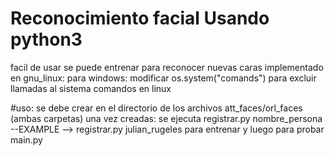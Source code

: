 #  Reconocimiento facial Usando python3

facil de usar
se puede entrenar para reconocer nuevas caras
implementado en gnu_linux:
  para windows:
      modificar os.system("comands") para excluir llamadas al sistema comandos en linux

#uso:
 se debe crear en el directorio de los archivos
 att_faces/orl_faces
 (ambas carpetas)
 una vez creadas:
  se ejecuta registrar.py nombre_persona --EXAMPLE --> registrar.py julian_rugeles
  para entrenar
  y luego para probar main.py
